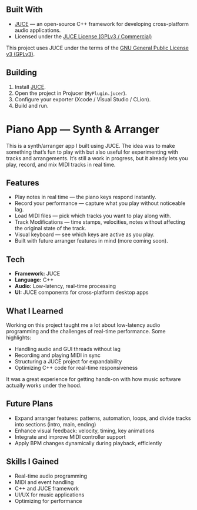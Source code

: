 ## Built With

- [JUCE](https://juce.com) — an open-source C++ framework for developing cross-platform audio applications.  
- Licensed under the [JUCE License (GPLv3 / Commercial)](https://github.com/juce-framework/JUCE/blob/master/LICENSE.md)

This project uses JUCE under the terms of the [GNU General Public License v3 (GPLv3)](https://www.gnu.org/licenses/gpl-3.0.html).


## Building

1. Install [JUCE](https://juce.com/get-juce).
2. Open the project in Projucer (`MyPlugin.jucer`).
3. Configure your exporter (Xcode / Visual Studio / CLion).
4. Build and run.


# Piano App — Synth & Arranger

This is a synth/arranger app I built using JUCE. The idea was to make something that’s fun to play with but also useful for experimenting with tracks and arrangements. It’s still a work in progress, but it already lets you play, record, and mix MIDI tracks in real time.

## Features

- Play notes in real time — the piano keys respond instantly.
- Record your performance — capture what you play without noticeable lag.
- Load MIDI files — pick which tracks you want to play along with.
- Track Modifications — time stamps, velocities, notes without affecting the original state of the track.
- Visual keyboard — see which keys are active as you play.
- Built with future arranger features in mind (more coming soon).

## Tech

- **Framework:** JUCE
- **Language:** C++
- **Audio:** Low-latency, real-time processing
- **UI:** JUCE components for cross-platform desktop apps

## What I Learned

Working on this project taught me a lot about low-latency audio programming and the challenges of real-time performance. Some highlights:

- Handling audio and GUI threads without lag
- Recording and playing MIDI in sync
- Structuring a JUCE project for expandability
- Optimizing C++ code for real-time responsiveness

It was a great experience for getting hands-on with how music software actually works under the hood.

## Future Plans

- Expand arranger features: patterns, automation, loops, and divide tracks into sections (intro, main, ending)
- Enhance visual feedback: velocity, timing, key animations
- Integrate and improve MIDI controller support
- Apply BPM changes dynamically during playback, efficiently

## Skills I Gained

- Real-time audio programming
- MIDI and event handling
- C++ and JUCE framework
- UI/UX for music applications
- Optimizing for performance
